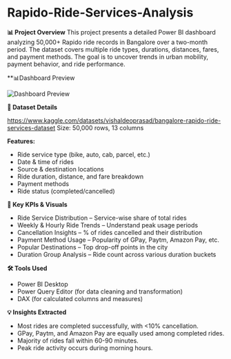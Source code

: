 # Rapido-Ride-Services-Analysis


**📊 Project Overview**
This project presents a detailed Power BI dashboard analyzing 50,000+ Rapido ride records in Bangalore over a two-month period. The dataset covers multiple ride types, durations, distances, fares, and payment methods. The goal is to uncover trends in urban mobility, payment behavior, and ride performance.

**📊Dashboard Preview

![Dashboard Preview]("Rapido-dashboard-preview.png")

**🧾 Dataset Details**

https://www.kaggle.com/datasets/vishaldeoprasad/bangalore-rapido-ride-services-dataset
Size: 50,000 rows, 13 columns

**Features:**

- Ride service type (bike, auto, cab, parcel, etc.)
- Date & time of rides
- Source & destination locations
- Ride duration, distance, and fare breakdown
- Payment methods
- Ride status (completed/cancelled)

**📌 Key KPIs & Visuals**

- Ride Service Distribution – Service-wise share of total rides
- Weekly & Hourly Ride Trends – Understand peak usage periods
- Cancellation Insights – % of rides cancelled and their distribution
- Payment Method Usage – Popularity of GPay, Paytm, Amazon Pay, etc.
- Popular Destinations – Top drop-off points in the city
- Duration Group Analysis – Ride count across various duration buckets

**🛠 Tools Used**

- Power BI Desktop
- Power Query Editor (for data cleaning and transformation)
- DAX (for calculated columns and measures)

**💡 Insights Extracted**

- Most rides are completed successfully, with <10% cancellation.
- GPay, Paytm, and Amazon Pay are equally used among completed rides.
- Majority of rides fall within 60-90 minutes.
- Peak ride activity occurs during morning hours.

